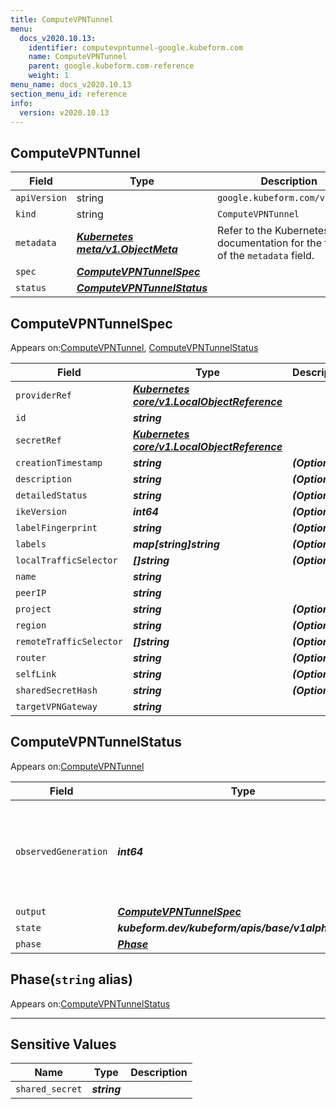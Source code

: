 ```yaml
---
title: ComputeVPNTunnel
menu:
  docs_v2020.10.13:
    identifier: computevpntunnel-google.kubeform.com
    name: ComputeVPNTunnel
    parent: google.kubeform.com-reference
    weight: 1
menu_name: docs_v2020.10.13
section_menu_id: reference
info:
  version: v2020.10.13
---
```


## ComputeVPNTunnel
| Field | Type | Description |
| ------ | ----- | ----------- |
| `apiVersion` | string | `google.kubeform.com/v1alpha1` |
|    `kind` | string | `ComputeVPNTunnel` |
| `metadata` | ***[Kubernetes meta/v1.ObjectMeta](https://kubernetes.io/docs/reference/generated/kubernetes-api/v1.13/#objectmeta-v1-meta)***|Refer to the Kubernetes API documentation for the fields of the `metadata` field.|
| `spec` | ***[ComputeVPNTunnelSpec](#computevpntunnelspec)***||
| `status` | ***[ComputeVPNTunnelStatus](#computevpntunnelstatus)***||
## ComputeVPNTunnelSpec

Appears on:[ComputeVPNTunnel](#computevpntunnel), [ComputeVPNTunnelStatus](#computevpntunnelstatus)

| Field | Type | Description |
| ------ | ----- | ----------- |
| `providerRef` | ***[Kubernetes core/v1.LocalObjectReference](https://kubernetes.io/docs/reference/generated/kubernetes-api/v1.13/#localobjectreference-v1-core)***||
| `id` | ***string***||
| `secretRef` | ***[Kubernetes core/v1.LocalObjectReference](https://kubernetes.io/docs/reference/generated/kubernetes-api/v1.13/#localobjectreference-v1-core)***||
| `creationTimestamp` | ***string***| ***(Optional)*** |
| `description` | ***string***| ***(Optional)*** |
| `detailedStatus` | ***string***| ***(Optional)*** |
| `ikeVersion` | ***int64***| ***(Optional)*** |
| `labelFingerprint` | ***string***| ***(Optional)*** |
| `labels` | ***map[string]string***| ***(Optional)*** |
| `localTrafficSelector` | ***[]string***| ***(Optional)*** |
| `name` | ***string***||
| `peerIP` | ***string***||
| `project` | ***string***| ***(Optional)*** |
| `region` | ***string***| ***(Optional)*** |
| `remoteTrafficSelector` | ***[]string***| ***(Optional)*** |
| `router` | ***string***| ***(Optional)*** |
| `selfLink` | ***string***| ***(Optional)*** |
| `sharedSecretHash` | ***string***| ***(Optional)*** |
| `targetVPNGateway` | ***string***||
## ComputeVPNTunnelStatus

Appears on:[ComputeVPNTunnel](#computevpntunnel)

| Field | Type | Description |
| ------ | ----- | ----------- |
| `observedGeneration` | ***int64***| ***(Optional)*** Resource generation, which is updated on mutation by the API Server.|
| `output` | ***[ComputeVPNTunnelSpec](#computevpntunnelspec)***| ***(Optional)*** |
| `state` | ***kubeform.dev/kubeform/apis/base/v1alpha1.State***| ***(Optional)*** |
| `phase` | ***[Phase](#phase)***| ***(Optional)*** |
## Phase(`string` alias)

Appears on:[ComputeVPNTunnelStatus](#computevpntunnelstatus)

---
## Sensitive Values
| Name | Type | Description |
|------|------|-------------|
| `shared_secret` | ***string*** ||
